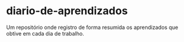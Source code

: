 # diario-de-aprendizados
Um repositório onde registro de forma resumida os aprendizados que obtive em cada dia de trabalho.
